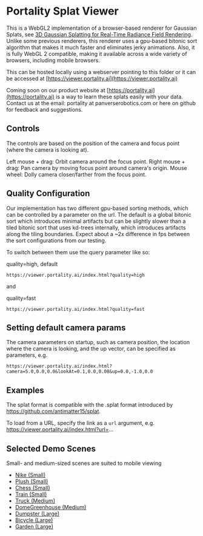 # Portality Splat Viewer

This is a WebGL2 implementation of a browser-based renderer for Gaussian Splats, see [3D Gaussian Splatting for Real-Time Radiance Field Rendering](https://repo-sam.inria.fr/fungraph/3d-gaussian-splatting/). Unlike some previous renderers, this renderer uses a gpu-based bitonic sort algorithm that makes it much faster and eliminates jerky animations. Also, it is fully WebGL 2 compatible, making it available across a wide variety of browsers, including mobile browsers.

This can be hosted locally using a webserver pointing to this folder or it can be accessed at [https://viewer.portality.ai](https://viewer.portality.ai)

Coming soon on our product website at [https://portality.ai](https://portality.ai) is a way to learn these splats easily with your data.  Contact us at the email: portality at panverserobotics.com or here on github for feedback and suggestions.

## Controls 

The controls are based on the position of the camera and focus point (where the camera is looking at).

Left mouse + drag: Orbit camera around the focus point.
Right mouse + drag: Pan camera by moving focus point around camera's origin.
Mouse wheel: Dolly camera closer/farther from the focus point.

## Quality Configuration

Our implementation has two different gpu-based sorting methods, which can be controlled by a parameter on the url.  The default is a global bitonic sort which introduces minimal artifacts but can be slightly slower than a tiled bitonic sort that uses kd-trees internally, which introduces artifacts along the tiling boundaries.  Expect about a ~2x difference in fps between the sort configurations from our testing.

To switch between them use the query parameter like so:

quality=high, default
```
https://viewer.portality.ai/index.html?quality=high
```

and 

quality=fast
```
https://viewer.portality.ai/index.html?quality=fast
```


## Setting default camera params

The camera parameters on startup, such as camera position, the location where the camera is looking, and the up vector, can be specified as parameters, e.g.

```
https://viewer.portality.ai/index.html?camera=5.0,0.0,0.0&lookAt=0.1,0.0,0.08&up=0.0,-1.0,0.0
```

## Examples

The splat format is compatible with the .splat format introduced by https://github.com/antimatter15/splat.

To load from a URL, specify the link as a `url` argument, e.g. https://viewer.portality.ai/index.html?url=...

## Selected Demo Scenes
Small- and medium-sized scenes are suited to mobile viewing

- [Nike (Small)](https://viewer.portality.ai/?url=https://huggingface.co/cakewalk/splat-data/resolve/main/nike.splat?download=true)
- [Plush (Small)](https://viewer.portality.ai/?url=https://huggingface.co/cakewalk/splat-data/resolve/main/plush.splat?download=true)
- [Chess (Small)](https://viewer.portality.ai/?url=https://d3c617x64bvo7w.cloudfront.net/chess.splat)
- [Train (Small)](https://viewer.portality.ai/?url=https://d3c617x64bvo7w.cloudfront.net/train.splat)
- [Truck (Medium)](https://viewer.portality.ai/?url=https://huggingface.co/cakewalk/splat-data/resolve/main/truck.splat?download=true)
- [DomeGreenhouse (Medium)](https://viewer.portality.ai/?url=https://d3c617x64bvo7w.cloudfront.net/domegreenhouse.splat)
- [Dumpster (Large)](https://viewer.portality.ai/?url=https://d3c617x64bvo7w.cloudfront.net/dumpster.splat)
- [Bicycle (Large)](https://viewer.portality.ai/?url=https://d3c617x64bvo7w.cloudfront.net/bicycle.splat)
- [Garden (Large)](https://viewer.portality.ai/?url=https://d3c617x64bvo7w.cloudfront.net/garden.splat)


